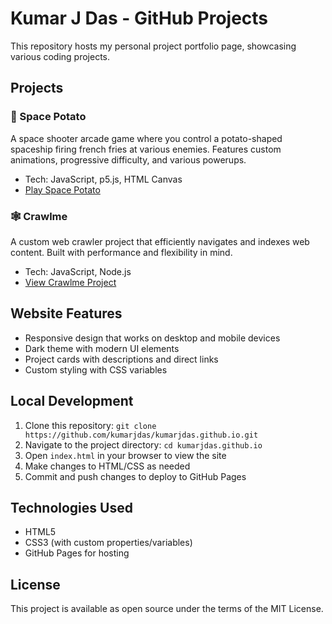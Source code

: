 # Kumar J Das - GitHub Projects

This repository hosts my personal project portfolio page, showcasing various coding projects.

## Projects

### 🥔 Space Potato
A space shooter arcade game where you control a potato-shaped spaceship firing french fries at various enemies. Features custom animations, progressive difficulty, and various powerups.
- Tech: JavaScript, p5.js, HTML Canvas
- [Play Space Potato](https://kumarjdas.github.io/spacepotato/)

### 🕸️ Crawlme
A custom web crawler project that efficiently navigates and indexes web content. Built with performance and flexibility in mind.
- Tech: JavaScript, Node.js
- [View Crawlme Project](https://kumarjdas.github.io/crawlme/)

## Website Features

- Responsive design that works on desktop and mobile devices
- Dark theme with modern UI elements
- Project cards with descriptions and direct links
- Custom styling with CSS variables

## Local Development

1. Clone this repository: `git clone https://github.com/kumarjdas/kumarjdas.github.io.git`
2. Navigate to the project directory: `cd kumarjdas.github.io`
3. Open `index.html` in your browser to view the site
4. Make changes to HTML/CSS as needed
5. Commit and push changes to deploy to GitHub Pages

## Technologies Used

- HTML5
- CSS3 (with custom properties/variables)
- GitHub Pages for hosting

## License

This project is available as open source under the terms of the MIT License.
 
